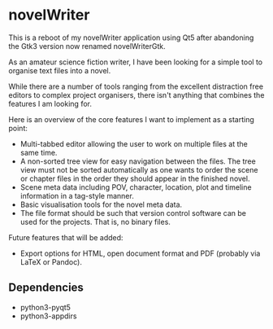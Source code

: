 # novelWriter

This is a reboot of my novelWriter application using Qt5 after abandoning the Gtk3 version now renamed novelWriterGtk.

As an amateur science fiction writer, I have been looking for a simple tool to organise text files into a novel.

While there are a number of tools ranging from the excellent distraction free editors to complex project organisers, there isn't anything that combines the features I am looking for.

Here is an overview of the core features I want to implement as a starting point:

* Multi-tabbed editor allowing the user to work on multiple files at the same time.
* A non-sorted tree view for easy navigation between the files. The tree view must not be sorted automatically as one wants to order the scene or chapter files in the order they should appear in the finished novel.
* Scene meta data including POV, character, location, plot and timeline information in a tag-style manner.
* Basic visualisation tools for the novel meta data.
* The file format should be such that version control software can be used for the projects. That is, no binary files.

Future features that will be added:

* Export options for HTML, open document format and PDF (probably via LaTeX or Pandoc).

## Dependencies

* python3-pyqt5
* python3-appdirs
